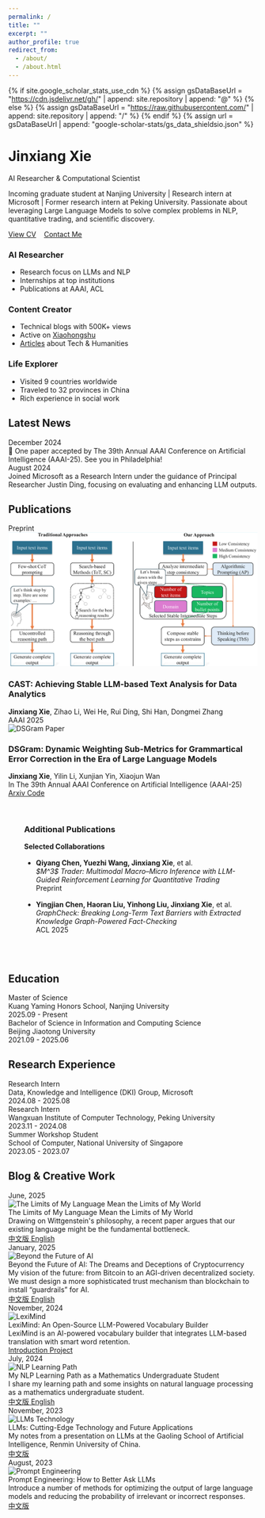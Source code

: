 ```yaml
---
permalink: /
title: ""
excerpt: ""
author_profile: true
redirect_from: 
  - /about/
  - /about.html
---
```


<link rel="stylesheet" href="https://cdnjs.cloudflare.com/ajax/libs/font-awesome/6.0.0/css/all.min.css">
<link href="https://fonts.googleapis.com/css2?family=Inter:wght@300;400;500;600;700;800&family=JetBrains+Mono:ital,wght@0,300;0,400;0,500;0,600;0,700;0,800;1,300;1,400;1,500;1,600;1,700;1,800&display=swap" rel="stylesheet">
<style>
  :root {
    /* 高端配色方案 */
    --primary-dark: #0a0e27;
    --primary-blue: #1e3a8a;
    --accent-blue: #3b82f6;
    --accent-emerald: #10b981;
    --accent-gold: #f59e0b;
    --text-primary: #0f172a;
    --text-secondary: #475569;
    --text-tertiary: #64748b;
    --bg-primary: #ffffff;
    --bg-secondary: #f8fafc;
    --bg-tertiary: #f1f5f9;
    --border-primary: #e2e8f0;
    --border-secondary: #cbd5e1;
    --shadow-sm: 0 1px 2px 0 rgba(0, 0, 0, 0.05);
    --shadow-md: 0 4px 6px -1px rgba(0, 0, 0, 0.1), 0 2px 4px -1px rgba(0, 0, 0, 0.06);
    --shadow-lg: 0 10px 15px -3px rgba(0, 0, 0, 0.1), 0 4px 6px -2px rgba(0, 0, 0, 0.05);
    --shadow-xl: 0 20px 25px -5px rgba(0, 0, 0, 0.1), 0 10px 10px -5px rgba(0, 0, 0, 0.04);
    --gradient-primary: linear-gradient(135deg, #667eea 0%, #764ba2 100%);
    --gradient-secondary: linear-gradient(135deg, #f093fb 0%, #f5576c 100%);
    --gradient-accent: linear-gradient(135deg, #4facfe 0%, #00f2fe 100%);
    --gradient-emerald: linear-gradient(135deg, #10b981 0%, #059669 100%);
    --gradient-gold: linear-gradient(135deg, #f59e0b 0%, #d97706 100%);
    --border-radius: 16px;
    --transition: all 0.3s cubic-bezier(0.4, 0, 0.2, 1);
  }

  * {
    box-sizing: border-box;
  }

  body {
    font-family: 'Inter', -apple-system, BlinkMacSystemFont, 'Segoe UI', Roboto, sans-serif;
    line-height: 1.6;
    color: var(--text-primary);
    background: var(--bg-primary);
    margin: 0;
    padding: 0;
    -webkit-font-smoothing: antialiased;
    -moz-osx-font-smoothing: grayscale;
  }

  /* 全局样式重置和优化 */
  .page__inner-wrap {
    max-width: 1200px;
    margin: 0 auto;
    padding: 0 2rem;
  }

  /* 优雅的排版 */
  h1, h2, h3, h4, h5, h6 {
    font-weight: 600;
    line-height: 1.2;
    margin-bottom: 1rem;
    color: var(--text-primary);
  }

  h1 {
    font-size: 2.5rem;
    font-weight: 700;
  }

  h2 {
    font-size: 2rem;
    font-weight: 600;
  }

  h3 {
    font-size: 1.5rem;
    font-weight: 600;
  }

  /* 改进的链接样式 */
  a {
    color: var(--accent-blue);
    text-decoration: none;
    transition: var(--transition);
    position: relative;
  }

  a:hover {
    color: var(--primary-blue);
  }

  .link-accent {
    color: var(--accent-blue);
    font-weight: 500;
    position: relative;
    text-decoration: none;
    padding-bottom: 2px;
  }

  .link-accent::after {
    content: '';
    position: absolute;
    bottom: 0;
    left: 0;
    width: 0;
    height: 2px;
    background: var(--gradient-accent);
    transition: width 0.3s ease;
  }

  .link-accent:hover::after {
    width: 100%;
  }

  /* 高端标题设计 */
  .section-title {
    font-size: 2.5rem;
    font-weight: 700;
    color: var(--text-primary);
    margin-bottom: 3rem;
    text-align: center;
    position: relative;
    padding-bottom: 1rem;
  }

  .section-title::after {
    content: '';
    position: absolute;
    bottom: 0;
    left: 50%;
    transform: translateX(-50%);
    width: 60px;
    height: 4px;
    background: var(--gradient-primary);
    border-radius: 2px;
  }

  .section-title.left {
    text-align: left;
  }

  .section-title.left::after {
    left: 0;
    transform: none;
  }

  /* 个人信息区域 */
  .hero-section {
    background: linear-gradient(135deg, var(--bg-secondary) 0%, var(--bg-primary) 100%);
    border-radius: var(--border-radius);
    padding: 3rem;
    margin-bottom: 4rem;
    border: 1px solid var(--border-primary);
    position: relative;
    overflow: hidden;
  }

  .hero-section::before {
    content: '';
    position: absolute;
    top: 0;
    left: 0;
    right: 0;
    height: 1px;
    background: var(--gradient-primary);
  }

  .hero-content {
    position: relative;
    z-index: 1;
  }

  .hero-title {
    font-size: 3rem;
    font-weight: 800;
    color: var(--text-primary);
    margin-bottom: 1rem;
    line-height: 1.2;
  }

  .hero-subtitle {
    font-size: 1.5rem;
    color: var(--text-secondary);
    margin-bottom: 2rem;
    font-weight: 400;
  }

  .hero-description {
    font-size: 1.125rem;
    color: var(--text-secondary);
    line-height: 1.7;
    margin-bottom: 2rem;
    max-width: 800px;
  }

  .accent-text {
    color: var(--accent-blue);
    font-weight: 600;
  }

  .primary-gradient-text {
    background: var(--gradient-primary);
    -webkit-background-clip: text;
    -webkit-text-fill-color: transparent;
    background-clip: text;
    font-weight: 600;
  }

  /* 高亮块设计 */
  .highlight-blocks {
    display: grid;
    grid-template-columns: repeat(auto-fit, minmax(300px, 1fr));
    gap: 2rem;
    margin: 3rem 0;
  }

  .highlight-block {
    background: var(--bg-primary);
    border: 1px solid var(--border-primary);
    border-radius: var(--border-radius);
    padding: 2rem;
    box-shadow: var(--shadow-sm);
    transition: var(--transition);
    position: relative;
    overflow: hidden;
  }

  .highlight-block::before {
    content: '';
    position: absolute;
    top: 0;
    left: 0;
    width: 100%;
    height: 3px;
    background: var(--gradient-primary);
    transform: scaleX(0);
    transition: transform 0.3s ease;
  }

  .highlight-block:hover {
    transform: translateY(-4px);
    box-shadow: var(--shadow-lg);
    border-color: var(--accent-blue);
  }

  .highlight-block:hover::before {
    transform: scaleX(1);
  }

  .highlight-block h3 {
    font-size: 1.25rem;
    font-weight: 600;
    color: var(--text-primary);
    margin-bottom: 1rem;
    display: flex;
    align-items: center;
    gap: 0.5rem;
  }

  .highlight-block h3 i {
    color: var(--accent-blue);
    font-size: 1.2rem;
  }

  .highlight-block ul {
    list-style: none;
    padding: 0;
    margin: 0;
  }

  .highlight-block li {
    color: var(--text-secondary);
    margin-bottom: 0.5rem;
    padding-left: 1.5rem;
    position: relative;
  }

  .highlight-block li::before {
    content: '▸';
    position: absolute;
    left: 0;
    color: var(--accent-blue);
    font-weight: 600;
  }

  /* 新闻时间线 */
  .news-timeline {
    position: relative;
    padding-left: 2rem;
  }

  .news-timeline::before {
    content: '';
    position: absolute;
    left: 0;
    top: 0;
    bottom: 0;
    width: 2px;
    background: var(--border-secondary);
  }

  .news-item {
    position: relative;
    margin-bottom: 2rem;
    padding-left: 2rem;
  }

  .news-item::before {
    content: '';
    position: absolute;
    left: -2.5rem;
    top: 0.5rem;
    width: 12px;
    height: 12px;
    border-radius: 50%;
    background: var(--accent-blue);
    border: 3px solid var(--bg-primary);
    box-shadow: 0 0 0 3px var(--border-secondary);
  }

  .news-date {
    font-size: 0.875rem;
    color: var(--text-tertiary);
    font-weight: 500;
    margin-bottom: 0.5rem;
  }

  .news-content {
    color: var(--text-secondary);
    line-height: 1.6;
  }

  /* 教育经历样式 */
  .education-item {
    background: var(--bg-primary);
    border: 1px solid var(--border-primary);
    border-radius: var(--border-radius);
    padding: 1.5rem;
    margin-bottom: 1rem;
    transition: var(--transition);
  }

  .education-item:hover {
    border-color: var(--accent-blue);
    box-shadow: var(--shadow-md);
  }

  .education-degree {
    font-size: 1.125rem;
    font-weight: 600;
    color: var(--text-primary);
    margin-bottom: 0.5rem;
  }

  .education-school {
    color: var(--text-secondary);
    font-size: 1rem;
    margin-bottom: 0.25rem;
  }

  .education-date {
    color: var(--text-tertiary);
    font-size: 0.875rem;
  }

  /* 实习经历样式 */
  .internship-item {
    background: var(--bg-primary);
    border: 1px solid var(--border-primary);
    border-radius: var(--border-radius);
    padding: 1.5rem;
    margin-bottom: 1rem;
    transition: var(--transition);
    border-left: 4px solid var(--accent-gold);
  }

  .internship-item:hover {
    border-color: var(--accent-gold);
    box-shadow: var(--shadow-md);
  }

  .internship-position {
    font-size: 1.125rem;
    font-weight: 600;
    color: var(--text-primary);
    margin-bottom: 0.5rem;
  }

  .internship-company {
    color: var(--text-secondary);
    font-size: 1rem;
    margin-bottom: 0.25rem;
  }

  .internship-date {
    color: var(--text-tertiary);
    font-size: 0.875rem;
  }

  /* 按钮样式 */
  .btn-primary {
    display: inline-flex;
    align-items: center;
    gap: 0.5rem;
    padding: 0.75rem 1.5rem;
    background: var(--gradient-primary);
    color: white;
    text-decoration: none;
    border-radius: 25px;
    font-weight: 500;
    font-size: 0.875rem;
    transition: var(--transition);
    box-shadow: var(--shadow-md);
    border: 1px solid rgba(255, 255, 255, 0.2);
  }

  .btn-primary:hover {
    transform: translateY(-2px);
    box-shadow: var(--shadow-lg);
    color: white;
    text-decoration: none;
  }

  .btn-secondary {
    background: var(--bg-secondary);
    color: var(--text-primary);
    border: 1px solid var(--border-primary);
    box-shadow: none;
  }

  .btn-secondary:hover {
    background: var(--bg-tertiary);
    border-color: var(--accent-blue);
  }

  /* 高端动画效果 */
  @keyframes fadeInUp {
    from {
      opacity: 0;
      transform: translateY(30px);
    }
    to {
      opacity: 1;
      transform: translateY(0);
    }
  }

  @keyframes slideInLeft {
    from {
      opacity: 0;
      transform: translateX(-50px);
    }
    to {
      opacity: 1;
      transform: translateX(0);
    }
  }

  @keyframes slideInRight {
    from {
      opacity: 0;
      transform: translateX(50px);
    }
    to {
      opacity: 1;
      transform: translateX(0);
    }
  }

  @keyframes pulse {
    0%, 100% {
      transform: scale(1);
    }
    50% {
      transform: scale(1.05);
    }
  }

  @keyframes shimmer {
    0% {
      background-position: -1000px 0;
    }
    100% {
      background-position: 1000px 0;
    }
  }

  /* 应用动画 */
  .hero-section {
    animation: fadeInUp 0.8s ease-out;
  }

  .highlight-block {
    animation: fadeInUp 0.8s ease-out;
    animation-fill-mode: both;
  }

  .highlight-block:nth-child(1) {
    animation-delay: 0.2s;
  }

  .highlight-block:nth-child(2) {
    animation-delay: 0.4s;
  }

  .highlight-block:nth-child(3) {
    animation-delay: 0.6s;
  }

  .publication-box {
    animation: fadeInUp 0.8s ease-out;
    animation-fill-mode: both;
  }

  .publication-box:nth-child(1) {
    animation-delay: 0.2s;
  }

  .publication-box:nth-child(2) {
    animation-delay: 0.4s;
  }

  .blog-card {
    animation: fadeInUp 0.8s ease-out;
    animation-fill-mode: both;
  }

  .blog-card:nth-child(1) {
    animation-delay: 0.2s;
  }

  .blog-card:nth-child(2) {
    animation-delay: 0.4s;
  }

  .blog-card:nth-child(3) {
    animation-delay: 0.6s;
  }

  /* 高光效果 */
  .shimmer {
    background: linear-gradient(90deg, transparent, rgba(255, 255, 255, 0.4), transparent);
    background-size: 1000px 100%;
    animation: shimmer 2s infinite;
  }

  /* 悬浮效果增强 */
  .premium-card:hover,
  .blog-card:hover,
  .publication-box:hover,
  .highlight-block:hover {
    transform: translateY(-8px) scale(1.02);
  }

  /* 滚动显示动画 */
  .scroll-reveal {
    opacity: 0;
    transform: translateY(50px);
    transition: all 0.8s cubic-bezier(0.4, 0, 0.2, 1);
  }

  .scroll-reveal.active {
    opacity: 1;
    transform: translateY(0);
  }

  /* 高端渐变文字效果 */
  .gradient-text {
    background: linear-gradient(135deg, var(--accent-blue), var(--accent-emerald));
    -webkit-background-clip: text;
    -webkit-text-fill-color: transparent;
    background-clip: text;
    font-weight: 600;
  }

  .gradient-text-gold {
    background: var(--gradient-gold);
    -webkit-background-clip: text;
    -webkit-text-fill-color: transparent;
    background-clip: text;
    font-weight: 600;
  }

  /* 玻璃态效果 */
  .glass-effect {
    background: rgba(255, 255, 255, 0.1);
    backdrop-filter: blur(10px);
    border: 1px solid rgba(255, 255, 255, 0.2);
    box-shadow: 0 8px 32px 0 rgba(31, 38, 135, 0.37);
  }

  /* 加载动画 */
  .loading-skeleton {
    background: linear-gradient(90deg, #f0f0f0 25%, #e0e0e0 50%, #f0f0f0 75%);
    background-size: 200% 100%;
    animation: shimmer 1.5s infinite;
  }

  /* 打字机效果 */
  .typewriter {
    overflow: hidden;
    border-right: .15em solid var(--accent-blue);
    white-space: nowrap;
    animation: typing 3.5s steps(40, end), blink-caret .75s step-end infinite;
  }

  @keyframes typing {
    from { width: 0 }
    to { width: 100% }
  }

  @keyframes blink-caret {
    from, to { border-color: transparent }
    50% { border-color: var(--accent-blue); }
  }

  /* 3D 卡片效果 */
  .card-3d {
    transform-style: preserve-3d;
    transition: transform 0.6s;
  }

  .card-3d:hover {
    transform: rotateY(5deg) rotateX(5deg);
  }

  /* 移动端深度优化 */
  @media (max-width: 768px) {
    .hero-title {
      font-size: 2rem;
      line-height: 1.2;
    }
    
    .hero-subtitle {
      font-size: 1.2rem;
      line-height: 1.4;
    }
    
    .hero-description {
      font-size: 1rem;
      line-height: 1.6;
    }
    
    .section-title {
      font-size: 2rem;
      margin-bottom: 2rem;
    }
    
    .highlight-blocks {
      grid-template-columns: 1fr;
      gap: 1.5rem;
      margin: 2rem 0;
    }
    
    .publication-box,
    .education-item,
    .internship-item {
      margin-bottom: 1.5rem;
    }
    
    .publication-box {
      flex-direction: column;
      padding: 1rem;
    }
    
    .publication-image {
      width: 100%;
      height: 200px;
      margin: 0 0 1rem 0;
    }
    
    .publication-content {
      padding: 0 1rem;
    }
    
    .publication-title {
      font-size: 1.25rem;
    }
    
    .publication-authors {
      font-size: 0.9rem;
    }
    
    .publication-venue {
      font-size: 0.85rem;
    }
    
    .publication-links {
      flex-direction: column;
      gap: 0.5rem;
    }
    
    .publication-link {
      justify-content: center;
      text-align: center;
    }
    
    .blog-grid {
      grid-template-columns: 1fr;
      gap: 1.5rem;
      margin: 2rem 0;
    }
    
    .blog-card {
      margin-bottom: 1.5rem;
    }
    
    .blog-card-image {
      height: 180px;
    }
    
    .blog-card-content {
      height: auto;
      padding: 1.5rem;
    }
    
    .blog-title {
      font-size: 1.1rem;
    }
    
    .blog-description {
      font-size: 0.9rem;
    }
    
    .blog-links {
      flex-direction: column;
      gap: 0.5rem;
    }
    
    .btn-primary {
      width: 100%;
      justify-content: center;
      padding: 0.875rem 1.5rem;
    }
    
    .news-timeline {
      padding-left: 1.5rem;
    }
    
    .news-item {
      padding-left: 1.5rem;
      margin-bottom: 1.5rem;
    }
    
    .news-item::before {
      left: -2rem;
      width: 10px;
      height: 10px;
    }
    
    .page__inner-wrap {
      padding: 0 1rem;
    }
    
    .hero-section {
      padding: 2rem 1.5rem;
      margin-bottom: 3rem;
    }
    
    .education-item,
    .internship-item {
      padding: 1.25rem;
    }
    
    .education-degree,
    .internship-position {
      font-size: 1rem;
    }
    
    .education-school,
    .internship-company {
      font-size: 0.9rem;
    }
    
    .education-date,
    .internship-date {
      font-size: 0.8rem;
    }
  }

  /* 平板端优化 */
  @media (min-width: 769px) and (max-width: 1024px) {
    .hero-title {
      font-size: 2.5rem;
    }
    
    .hero-subtitle {
      font-size: 1.4rem;
    }
    
    .section-title {
      font-size: 2.2rem;
    }
    
    .highlight-blocks {
      grid-template-columns: repeat(2, 1fr);
      gap: 1.5rem;
    }
    
    .publication-image {
      width: 260px;
      height: 180px;
    }
    
    .blog-grid {
      grid-template-columns: repeat(2, 1fr);
      gap: 1.5rem;
    }
    
    .page__inner-wrap {
      padding: 0 1.5rem;
    }
  }

  /* 大屏幕优化 */
  @media (min-width: 1025px) {
    .hero-title {
      font-size: 3.5rem;
    }
    
    .hero-subtitle {
      font-size: 1.6rem;
    }
    
    .hero-description {
      font-size: 1.25rem;
    }
    
    .section-title {
      font-size: 2.8rem;
    }
    
    .highlight-blocks {
      grid-template-columns: repeat(3, 1fr);
      gap: 2rem;
    }
    
    .blog-grid {
      grid-template-columns: repeat(3, 1fr);
      gap: 2rem;
    }
    
    .page__inner-wrap {
      padding: 0 3rem;
    }
  }
/* 高端卡片设计 */
.premium-card {
  background: var(--bg-primary);
  border-radius: var(--border-radius);
  border: 1px solid var(--border-primary);
  box-shadow: var(--shadow-sm);
  transition: var(--transition);
  overflow: hidden;
  position: relative;
}

.premium-card::before {
  content: '';
  position: absolute;
  top: 0;
  left: 0;
  right: 0;
  height: 1px;
  background: var(--gradient-primary);
  opacity: 0;
  transition: opacity 0.3s ease;
}

.premium-card:hover {
  transform: translateY(-4px);
  box-shadow: var(--shadow-xl);
  border-color: var(--accent-blue);
}

.premium-card:hover::before {
  opacity: 1;
}

/* 确保网格布局正确显示 */
.blog-grid {
  display: grid !important;
  grid-template-columns: repeat(auto-fit, minmax(320px, 1fr)) !important;
  gap: 2rem !important;
  margin: 3rem 0 !important;
}

.blog-card {
  background: var(--bg-primary) !important;
  border-radius: var(--border-radius) !important;
  border: 1px solid var(--border-primary) !important;
  overflow: hidden !important;
  box-shadow: var(--shadow-md) !important;
  transition: var(--transition) !important;
  position: relative;
}

.blog-card::before {
  content: '';
  position: absolute;
  top: 0;
  left: 0;
  right: 0;
  height: 3px;
  background: var(--gradient-secondary);
  transform: scaleX(0);
  transition: transform 0.3s ease;
}

.blog-card:hover {
  transform: translateY(-8px) !important;
  box-shadow: var(--shadow-xl) !important;
  border-color: var(--accent-blue) !important;
}

.blog-card:hover::before {
  transform: scaleX(1);
}

.blog-card-image {
  position: relative !important;
  width: 100% !important;
  height: 220px !important;
  overflow: hidden !important;
  background: var(--bg-secondary);
}

.blog-card-image img {
  width: 100% !important;
  height: 100% !important;
  object-fit: cover !important;
  transition: transform 0.5s cubic-bezier(0.4, 0, 0.2, 1) !important;
}

.blog-card:hover .blog-card-image img {
  transform: scale(1.05);
}

.blog-badge {
  position: absolute !important;
  top: 16px !important;
  left: 16px !important;
  background: var(--gradient-primary) !important;
  color: white !important;
  padding: 0.5em 1em !important;
  border-radius: 20px !important;
  font-size: 0.75em !important;
  font-weight: 600 !important;
  box-shadow: var(--shadow-lg) !important;
  z-index: 10 !important;
  backdrop-filter: blur(10px);
  border: 1px solid rgba(255, 255, 255, 0.2);
}

.blog-card-content {
  padding: 1.5rem !important;
  display: flex !important;
  flex-direction: column !important;
  height: calc(100% - 220px);
}

.blog-title {
  font-size: 1.125rem !important;
  font-weight: 600 !important;
  color: var(--text-primary) !important;
  margin-bottom: 0.75rem !important;
  line-height: 1.4 !important;
  flex-grow: 0;
}

.blog-description {
  font-size: 0.875rem !important;
  color: var(--text-secondary) !important;
  line-height: 1.6 !important;
  margin-bottom: 1rem !important;
  flex-grow: 1;
}

.blog-links {
  display: flex !important;
  gap: 0.75rem !important;
  flex-wrap: wrap !important;
  align-items: center !important;
  margin-top: auto;
}

.blog-link {
  display: inline-flex !important;
  align-items: center !important;
  gap: 0.4rem !important;
  padding: 0.5em 1em !important;
  background: var(--gradient-primary) !important;
  color: white !important;
  text-decoration: none !important;
  border-radius: 20px !important;
  font-size: 0.8rem !important;
  font-weight: 500 !important;
  transition: var(--transition) !important;
  box-shadow: var(--shadow-md) !important;
  border: 1px solid rgba(255, 255, 255, 0.2);
}

.blog-link:hover {
  transform: translateY(-2px) !important;
  box-shadow: var(--shadow-lg) !important;
  color: white !important;
  text-decoration: none !important;
}

.blog-link.secondary {
  background: var(--bg-secondary) !important;
  color: var(--text-primary) !important;
  border: 1px solid var(--border-primary) !important;
  box-shadow: none !important;
}

.blog-link.secondary:hover {
  background: var(--bg-tertiary) !important;
  border-color: var(--accent-blue) !important;
}

/* 响应式设计 */
@media (max-width: 768px) {
  .blog-grid {
    grid-template-columns: 1fr !important;
    gap: 1.5rem !important;
  }
  
  .blog-card-image {
    height: 200px !important;
  }
  
  .blog-card-content {
    height: calc(100% - 200px);
  }
  
  .page__inner-wrap {
    padding: 0 1rem;
  }
}

@media (min-width: 769px) and (max-width: 1024px) {
  .blog-grid {
    grid-template-columns: repeat(2, 1fr) !important;
    gap: 1.5rem !important;
  }
  
  .publication-image {
    width: 260px !important;
    height: 180px !important;
  }
}

@media (min-width: 1025px) {
  .blog-grid {
    grid-template-columns: repeat(3, 1fr) !important;
  }
}

/* Publications统一设计风格 - 高端学术风格 */
.publication-box {
  display: flex !important;
  background: var(--bg-primary) !important;
  border-radius: var(--border-radius) !important;
  border: 1px solid var(--border-primary) !important;
  overflow: hidden !important;
  box-shadow: var(--shadow-md) !important;
  transition: var(--transition) !important;
  margin: 2rem 0 !important;
  align-items: stretch !important;
  position: relative;
}

.publication-box::before {
  content: '';
  position: absolute;
  top: 0;
  left: 0;
  width: 4px;
  height: 100%;
  background: var(--gradient-emerald);
  transform: scaleY(0);
  transition: transform 0.3s ease;
}

.publication-box:hover {
  transform: translateY(-4px) !important;
  box-shadow: var(--shadow-xl) !important;
  border-color: var(--accent-emerald) !important;
}

.publication-box:hover::before {
  transform: scaleY(1);
}

.publication-image {
  position: relative !important;
  width: 300px !important;
  height: 200px !important;
  flex-shrink: 0 !important;
  overflow: hidden !important;
  background: var(--bg-secondary) !important;
  margin: 1rem !important;
  border-radius: 12px !important;
  box-shadow: inset 0 2px 8px rgba(0, 0, 0, 0.1) !important;
}

.publication-image img {
  width: 100% !important;
  height: 100% !important;
  object-fit: cover !important;
  transition: transform 0.5s cubic-bezier(0.4, 0, 0.2, 1) !important;
}

.publication-image:hover img {
  transform: scale(1.05) !important;
}

.publication-badge {
  position: absolute !important;
  top: 16px !important;
  left: 16px !important;
  background: var(--gradient-emerald) !important;
  color: white !important;
  padding: 0.5em 1em !important;
  border-radius: 20px !important;
  font-size: 0.75em !important;
  font-weight: 600 !important;
  box-shadow: var(--shadow-lg) !important;
  z-index: 10 !important;
  backdrop-filter: blur(10px);
  border: 1px solid rgba(255, 255, 255, 0.2);
}

.publication-content {
  flex: 1 !important;
  padding: 2rem 1.5rem 2rem 0 !important;
  display: flex !important;
  flex-direction: column !important;
  gap: 1rem !important;
  justify-content: center;
}

.publication-title {
  font-size: 1.375rem !important;
  font-weight: 600 !important;
  color: var(--text-primary) !important;
  margin: 0 !important;
  line-height: 1.3 !important;
}

.publication-authors {
  font-size: 1rem !important;
  color: var(--text-secondary) !important;
  line-height: 1.5 !important;
  font-weight: 400 !important;
}

.publication-authors strong {
  color: var(--text-primary) !important;
  font-weight: 600 !important;
}

.publication-venue {
  font-size: 0.95rem !important;
  color: var(--text-tertiary) !important;
  font-style: italic !important;
  font-weight: 400 !important;
}

.publication-links {
  display: flex !important;
  gap: 1rem !important;
  flex-wrap: wrap !important;
  margin-top: 1rem !important;
}

.publication-link {
  display: inline-flex !important;
  align-items: center !important;
  gap: 0.5rem !important;
  padding: 0.6em 1.2em !important;
  background: var(--gradient-emerald) !important;
  color: white !important;
  text-decoration: none !important;
  border-radius: 20px !important;
  font-size: 0.875rem !important;
  font-weight: 500 !important;
  transition: var(--transition) !important;
  box-shadow: var(--shadow-md) !important;
  border: 1px solid rgba(255, 255, 255, 0.2);
}

.publication-link:hover {
  transform: translateY(-2px) !important;
  box-shadow: var(--shadow-lg) !important;
  color: white !important;
  text-decoration: none !important;
}

.publication-link.secondary {
  background: var(--bg-secondary) !important;
  color: var(--text-primary) !important;
  border: 1px solid var(--border-primary) !important;
  box-shadow: none !important;
}

.publication-link.secondary:hover {
  background: var(--bg-tertiary) !important;
  border-color: var(--accent-emerald) !important;
}

.publication-link i {
  font-size: 0.9em !important;
}

/* 响应式设计 - Publications */
@media (max-width: 768px) {
  .publication-box {
    flex-direction: column !important;
    margin: 1.5rem 0 !important;
  }
  
  .publication-image {
    width: 100% !important;
    height: 180px !important;
    margin: 1rem !important;
    margin-bottom: 0 !important;
  }
  
  .publication-content {
    padding: 1.5rem !important;
    gap: 0.8rem !important;
  }
  
  .publication-title {
    font-size: 1.25rem !important;
  }
  
  .publication-authors,
  .publication-venue {
    font-size: 0.95rem !important;
  }
  
  .publication-links {
    gap: 0.75rem !important;
  }
}

@media (min-width: 769px) and (max-width: 1024px) {
  .publication-image {
    width: 260px !important;
    height: 180px !important;
    margin: 1rem !important;
  }
  
  .publication-content {
    padding: 1.5rem 1rem !important;
  }
  
  .publication-title {
    font-size: 1.25rem !important;
  }
}

@media (min-width: 1025px) {
  .blog-grid {
    grid-template-columns: repeat(auto-fit, minmax(350px, 1fr)) !important;
  }
}
</style>

{% if site.google_scholar_stats_use_cdn %}
{% assign gsDataBaseUrl = "https://cdn.jsdelivr.net/gh/" | append: site.repository | append: "@" %}
{% else %}
{% assign gsDataBaseUrl = "https://raw.githubusercontent.com/" | append: site.repository | append: "/" %}
{% endif %}
{% assign url = gsDataBaseUrl | append: "google-scholar-stats/gs_data_shieldsio.json" %}

<!-- Hero Section -->
<div class="hero-section">
  <div class="hero-content">
    <h1 class="hero-title">Jinxiang Xie</h1>
    <p class="hero-subtitle">AI Researcher & Computational Scientist</p>
    <p class="hero-description">
      Incoming graduate student at <span class="accent-text">Nanjing University</span> | Research intern at <span class="accent-text">Microsoft</span> | 
      Former research intern at <span class="accent-text">Peking University</span>. Passionate about leveraging 
      <span class="primary-gradient-text">Large Language Models</span> to solve complex problems in NLP, quantitative trading, and scientific discovery.
    </p>
    <div style="display: flex; gap: 1rem; flex-wrap: wrap;">
      <a href="assets/Jinxiang's CV.pdf" class="btn-primary">
        <i class="fas fa-file-pdf"></i>
        View CV
      </a>
      <a href="mailto:jxTse@outlook.com" class="btn-primary btn-secondary">
        <i class="fas fa-envelope"></i>
        Contact Me
      </a>
    </div>
  </div>
</div>

<!-- Expertise Highlights -->
<div class="highlight-blocks">
  <div class="highlight-block">
    <h3><i class="fas fa-microscope"></i> AI Researcher</h3>
    <ul>
      <li>Research focus on <span class="accent-text">LLMs and NLP</span></li>
      <li>Internships at <span class="primary-gradient-text">top institutions</span></li>
      <li>Publications at <span class="accent-text">AAAI</span>, <span class="accent-text">ACL</span></li>
    </ul>
  </div>
  
  <div class="highlight-block">
    <h3><i class="fas fa-pen-fancy"></i> Content Creator</h3>
    <ul>
      <li>Technical blogs with <span class="accent-text">500K+ views</span></li>
      <li>Active on <a href="https://www.xiaohongshu.com/user/profile/60c47bae000000000100b07e" class="link-accent">Xiaohongshu</a></li>
      <li><a href="https://mp.weixin.qq.com/s/5wn3NvB2FBpJD1jK0L4qbQ" class="link-accent">Articles</a> about <span class="primary-gradient-text">Tech & Humanities</span></li>
    </ul>
  </div>
  
  <div class="highlight-block">
    <h3><i class="fas fa-globe-asia"></i> Life Explorer</h3>
    <ul>
      <li>Visited <span class="accent-text">9 countries</span> worldwide</li>
      <li>Traveled to <span class="accent-text">32 provinces</span> in China</li>
      <li>Rich experience in <span class="primary-gradient-text">social work</span></li>
    </ul>
  </div>
</div>

<!-- News Section -->
<h2 class="section-title">Latest News</h2>
<div class="news-timeline">
  <div class="news-item">
    <div class="news-date">December 2024</div>
    <div class="news-content">
      🎉 One paper accepted by The 39th Annual AAAI Conference on Artificial Intelligence (AAAI-25). See you in Philadelphia!
    </div>
  </div>
  <div class="news-item">
    <div class="news-date">August 2024</div>
    <div class="news-content">
      Joined Microsoft as a Research Intern under the guidance of Principal Researcher Justin Ding, focusing on evaluating and enhancing LLM outputs.
    </div>
  </div>
</div>

<!-- Publications Section -->
<h2 class="section-title">Publications</h2> 

<div class="publication-box">
  <div class="publication-image">
    <div class="publication-badge">Preprint</div>
    <img src="images/Example_page-0002.png" alt="CAST Paper">
  </div>
  <div class="publication-content">
    <h3 class="publication-title">CAST: Achieving Stable LLM-based Text Analysis for Data Analytics</h3>
    <div class="publication-authors">
      <strong>Jinxiang Xie</strong>, Zihao Li, Wei He, Rui Ding, Shi Han, Dongmei Zhang
    </div>
    <!-- <div class="publication-venue">
      In The 39th Annual AAAI Conference on Artificial Intelligence (AAAI-25)
    </div>
    <div class="publication-links">
      <a href="https://arxiv.org/abs/2412.12832" class="publication-link">
        <i class="fas fa-file-pdf"></i> Arxiv
      </a>
      <a href="https://github.com/jxtse/GEC-Metrics-DSGram" class="publication-link">
        <i class="fab fa-github"></i> Code
      </a>
    </div> -->
  </div>
</div>

<div class="publication-box">
  <div class="publication-image">
    <div class="publication-badge">AAAI 2025</div>
    <img src="images/Example_page-0001.png" alt="DSGram Paper">
  </div>
  <div class="publication-content">
    <h3 class="publication-title">DSGram: Dynamic Weighting Sub-Metrics for Grammartical Error Correction in the Era of Large Language Models</h3>
    <div class="publication-authors">
      <strong>Jinxiang Xie</strong>, Yilin Li, Xunjian Yin, Xiaojun Wan
    </div>
    <div class="publication-venue">
      In The 39th Annual AAAI Conference on Artificial Intelligence (AAAI-25)
    </div>
    <div class="publication-links">
      <a href="https://arxiv.org/abs/2412.12832" class="publication-link">
        <i class="fas fa-file-pdf"></i> Arxiv
      </a>
      <a href="https://github.com/jxtse/GEC-Metrics-DSGram" class="publication-link">
        <i class="fab fa-github"></i> Code
      </a>
    </div>
  </div>
</div>

<!-- Additional Publications -->
<div class="publication-box">
  <div class="publication-content" style="padding: 2rem;">
    <h3 class="publication-title">Additional Publications</h3>
    <div class="publication-authors">
      <strong>Selected Collaborations</strong>
    </div>
    <ul style="margin-top: 1rem; padding-left: 1.5rem;">
      <li style="margin-bottom: 1rem;">
        <strong>Qiyang Chen, Yuezhi Wang, Jinxiang Xie</strong>, et al. <br>
        <em>$M^3$ Trader: Multimodal Macro–Micro Inference with LLM-Guided Reinforcement Learning for Quantitative Trading</em><br>
        <span class="publication-venue">Preprint</span>
      </li>
      <li style="margin-bottom: 1rem;">
        <strong>Yingjian Chen, Haoran Liu, Yinhong Liu, Jinxiang Xie</strong>, et al. <br>
        <em>GraphCheck: Breaking Long-Term Text Barriers with Extracted Knowledge Graph-Powered Fact-Checking</em><br>
        <span class="publication-venue">ACL 2025</span>
      </li>
    </ul>
  </div>
</div>

<!-- Education Section -->
<h2 class="section-title">Education</h2>
<div class="education-item">
  <div class="education-degree">Master of Science</div>
  <div class="education-school">Kuang Yaming Honors School, Nanjing University</div>
  <div class="education-date">2025.09 - Present</div>
</div>
<div class="education-item">
  <div class="education-degree">Bachelor of Science in Information and Computing Science</div>
  <div class="education-school">Beijing Jiaotong University</div>
  <div class="education-date">2021.09 - 2025.06</div>
</div>

<!-- Internships Section -->
<h2 class="section-title">Research Experience</h2>
<div class="internship-item">
  <div class="internship-position">Research Intern</div>
  <div class="internship-company">Data, Knowledge and Intelligence (DKI) Group, Microsoft</div>
  <div class="internship-date">2024.08 - 2025.08</div>
</div>
<div class="internship-item">
  <div class="internship-position">Research Intern</div>
  <div class="internship-company">Wangxuan Institute of Computer Technology, Peking University</div>
  <div class="internship-date">2023.11 - 2024.08</div>
</div>
<div class="internship-item">
  <div class="internship-position">Summer Workshop Student</div>
  <div class="internship-company">School of Computer, National University of Singapore</div>
  <div class="internship-date">2023.05 - 2023.07</div>
</div>

<!-- Blog Section -->
<h2 class="section-title">Blog & Creative Work</h2>

<div class="blog-grid">
<div class="blog-card">
    <div class="blog-card-image">
      <div class="blog-badge">June, 2025</div>
      <img src="images/pic06.jpg" alt="The Limits of My Language Mean the Limits of My World">
    </div>
    <div class="blog-card-content">
      <div class="blog-title">The Limits of My Language Mean the Limits of My World</div>
      <div class="blog-description">Drawing on Wittgenstein's philosophy, a recent paper argues that our existing language might be the fundamental bottleneck.</div>
      <div class="blog-links">
        <a href="https://www.xiaohongshu.com/discovery/item/683c300d000000000f03b1ca?source=webshare&xhsshare=pc_web&xsec_token=AB0PoaiA05YKKE_dU2SOcfxhEzDIPcLsNtqo4slfNuuXw=&xsec_source=pc_share" class="blog-link">
          <i class="fas fa-language"></i> 中文版
        </a>
        <a href="https://jxtse.medium.com/the-limits-of-my-language-are-the-limits-of-my-world-can-we-ever-truly-understand-ai-f7cc72327dac" class="blog-link">
          <i class="fas fa-globe"></i> English
        </a>
      </div>
    </div>
  </div>

  <div class="blog-card">
    <div class="blog-card-image">
      <div class="blog-badge">January, 2025</div>
      <img src="images/pic04.jpg" alt="Beyond the Future of AI">
    </div>
    <div class="blog-card-content">
      <div class="blog-title">Beyond the Future of AI: The Dreams and Deceptions of Cryptocurrency</div>
      <div class="blog-description">My vision of the future: from Bitcoin to an AGI-driven decentralized society. We must design a more sophisticated trust mechanism than blockchain to install “guardrails” for AI.</div>
      <div class="blog-links">
        <a href="https://mp.weixin.qq.com/s/luu2qEzPnYAuryJ9mYoJ6Q" class="blog-link">
          <i class="fas fa-language"></i> 中文版
        </a>
        <a href="https://jxtse.medium.com/beyond-the-future-of-ai-the-dreams-and-deceptions-of-cryptocurrency-5da8d4bbf69e" class="blog-link">
          <i class="fas fa-globe"></i> English
        </a>
      </div>
    </div>
  </div>

  <div class="blog-card">
    <div class="blog-card-image">
      <div class="blog-badge">November, 2024</div>
      <img src="images/pic05.jpg" alt="LexiMind">
    </div>
    <div class="blog-card-content">
      <div class="blog-title">LexiMind: An Open-Source LLM-Powered Vocabulary Builder</div>
      <div class="blog-description">LexiMind is an AI-powered vocabulary builder that integrates LLM-based translation with smart word retention.</div>
      <div class="blog-links">
        <a href="https://www.xiaohongshu.com/discovery/item/67a48f0d000000001800721c?source=webshare&xhsshare=pc_web&xsec_token=ABXUfGRE_zHTnXbEyaNmuelBHrgbyYI_AxjJL2AYctNxE=&xsec_source=pc_share" class="blog-link">
          <i class="fas fa-info-circle"></i> Introduction
        </a>
        <a href="https://github.com/jxtse/LexiMind" class="blog-link">
          <i class="fab fa-github"></i> Project
        </a>
      </div>
    </div>
  </div>

  <div class="blog-card">
    <div class="blog-card-image">
      <div class="blog-badge">July, 2024</div>
      <img src="images/pic02.jpg" alt="NLP Learning Path">
    </div>
    <div class="blog-card-content">
      <div class="blog-title">My NLP Learning Path as a Mathematics Undergraduate Student</div>
      <div class="blog-description">I share my learning path and some insights on natural language processing as a mathematics undergraduate student.</div>
      <div class="blog-links">
        <a href="https://www.xiaohongshu.com/discovery/item/668a35c8000000001e010600?source=webshare&xhsshare=pc_web&xsec_token=ABl3IEpctnnXxbjsYlUul3nTDdCUYhZP7SljcVPMl9I6s=&xsec_source=pc_share" class="blog-link">
          <i class="fas fa-language"></i> 中文版
        </a>
        <a href="https://www.linkedin.com/posts/jinxiang-xie_naturallanguageprocessing-nlp-learningpath-activity-7215638435393359872-dPr8?utm_source=social_share_send&utm_medium=member_desktop_web&rcm=ACoAAEmWk88Bhyvl-E41lfo1McNlpiC4YSsk7WQ" class="blog-link">
          <i class="fas fa-globe"></i> English
        </a>
      </div>
    </div>
  </div>

  <div class="blog-card">
    <div class="blog-card-image">
      <div class="blog-badge">November, 2023</div>
      <img src="images/pic03.jpg" alt="LLMs Technology">
    </div>
    <div class="blog-card-content">
      <div class="blog-title">LLMs: Cutting-Edge Technology and Future Applications</div>
      <div class="blog-description">My notes from a presentation on LLMs at the Gaoling School of Artificial Intelligence, Renmin University of China.</div>
      <div class="blog-links">
        <a href="https://mp.weixin.qq.com/s?__biz=Mzg5NzczMzM3MA==&mid=2247483926&idx=1&sn=c6dcaf93ec8d7ecaa760df4682589b21" class="blog-link">
          <i class="fas fa-language"></i> 中文版
        </a>
      </div>
    </div>
  </div>

  <div class="blog-card">
    <div class="blog-card-image">
      <div class="blog-badge">August, 2023</div>
      <img src="images/pic01.jpg" alt="Prompt Engineering">
    </div>
    <div class="blog-card-content">
      <div class="blog-title">Prompt Engineering: How to Better Ask LLMs</div>
      <div class="blog-description">Introduce a number of methods for optimizing the output of large language models and reducing the probability of irrelevant or incorrect responses.</div>
      <div class="blog-links">
        <a href="https://sspai.com/post/82322" class="blog-link">
          <i class="fas fa-language"></i> 中文版
        </a>
      </div>
    </div>
  </div>
</div>

<!-- 增强用户体验的JavaScript -->
<script>
  // 滚动显示动画
  function revealOnScroll() {
    const reveals = document.querySelectorAll('.scroll-reveal');
    
    reveals.forEach(element => {
      const windowHeight = window.innerHeight;
      const elementTop = element.getBoundingClientRect().top;
      const elementVisible = 150;
      
      if (elementTop < windowHeight - elementVisible) {
        element.classList.add('active');
      }
    });
  }

  // 平滑滚动
  document.querySelectorAll('a[href^="#"]').forEach(anchor => {
    anchor.addEventListener('click', function (e) {
      e.preventDefault();
      const target = document.querySelector(this.getAttribute('href'));
      if (target) {
        target.scrollIntoView({
          behavior: 'smooth',
          block: 'start'
        });
      }
    });
  });

  // 防抖函数
  function debounce(func, wait) {
    let timeout;
    return function executedFunction(...args) {
      const later = () => {
        clearTimeout(timeout);
        func(...args);
      };
      clearTimeout(timeout);
      timeout = setTimeout(later, wait);
    };
  }

  // 滚动事件监听
  window.addEventListener('scroll', debounce(revealOnScroll, 10));
  
  // 页面加载完成后初始化
  document.addEventListener('DOMContentLoaded', function() {
    revealOnScroll();
    
    // 为卡片添加3D效果
    const cards = document.querySelectorAll('.premium-card, .blog-card, .publication-box, .highlight-block');
    
    cards.forEach(card => {
      card.addEventListener('mousemove', function(e) {
        const rect = this.getBoundingClientRect();
        const x = e.clientX - rect.left;
        const y = e.clientY - rect.top;
        
        const centerX = rect.width / 2;
        const centerY = rect.height / 2;
        
        const rotateX = (y - centerY) / 10;
        const rotateY = (centerX - x) / 10;
        
        this.style.transform = `perspective(1000px) rotateX(${rotateX}deg) rotateY(${rotateY}deg) translateZ(10px)`;
      });
      
      card.addEventListener('mouseleave', function() {
        this.style.transform = 'perspective(1000px) rotateX(0) rotateY(0) translateZ(0)';
      });
    });
    
    // 添加链接点击反馈
    const links = document.querySelectorAll('a, .btn-primary, .blog-link, .publication-link');
    links.forEach(link => {
      link.addEventListener('click', function(e) {
        // 创建涟漪效果
        const ripple = document.createElement('span');
        const rect = this.getBoundingClientRect();
        const size = Math.max(rect.width, rect.height);
        const x = e.clientX - rect.left - size / 2;
        const y = e.clientY - rect.top - size / 2;
        
        ripple.style.width = ripple.style.height = size + 'px';
        ripple.style.left = x + 'px';
        ripple.style.top = y + 'px';
        ripple.classList.add('ripple');
        
        this.appendChild(ripple);
        
        setTimeout(() => {
          ripple.remove();
        }, 600);
      });
    });
    
    // 添加打字机效果到标题
    const heroTitle = document.querySelector('.hero-title');
    if (heroTitle) {
      const text = heroTitle.textContent;
      heroTitle.textContent = '';
      heroTitle.style.opacity = '1';
      
      let index = 0;
      function typeWriter() {
        if (index < text.length) {
          heroTitle.textContent += text.charAt(index);
          index++;
          setTimeout(typeWriter, 100);
        }
      }
      
      setTimeout(typeWriter, 500);
    }
    
    // 添加滚动进度条
    const progressBar = document.createElement('div');
    progressBar.style.cssText = `
      position: fixed;
      top: 0;
      left: 0;
      width: 0%;
      height: 3px;
      background: linear-gradient(90deg, var(--accent-blue), var(--accent-emerald));
      z-index: 9999;
      transition: width 0.3s ease;
    `;
    document.body.appendChild(progressBar);
    
    window.addEventListener('scroll', debounce(() => {
      const scrollTop = window.pageYOffset;
      const docHeight = document.body.scrollHeight - window.innerHeight;
      const scrollPercent = (scrollTop / docHeight) * 100;
      progressBar.style.width = scrollPercent + '%';
    }, 10));
  });

  // 添加键盘导航
  document.addEventListener('keydown', function(e) {
    if (e.key === 'Tab') {
      document.body.classList.add('keyboard-navigation');
    }
  });

  // 添加鼠标导航
  document.addEventListener('mousedown', function() {
    document.body.classList.remove('keyboard-navigation');
  });

  // 添加页面可见性API
  document.addEventListener('visibilitychange', function() {
    if (document.hidden) {
      document.title = '👋 Come back to Jinxiang\'s homepage';
    } else {
      document.title = 'Jinxiang Xie - AI Researcher';
    }
  });

  // 添加性能优化
  let ticking = false;
  function requestTick() {
    if (!ticking) {
      window.requestAnimationFrame(updateAnimations);
      ticking = true;
    }
  }

  function updateAnimations() {
    // 更新动画帧
    ticking = false;
  }

  window.addEventListener('scroll', requestTick);
  window.addEventListener('resize', requestTick);
</script>

<!-- 添加涟漪效果的CSS -->
<style>
  .ripple {
    position: absolute;
    border-radius: 50%;
    background: rgba(255, 255, 255, 0.6);
    transform: scale(0);
    animation: ripple-animation 0.6s linear;
    pointer-events: none;
  }

  @keyframes ripple-animation {
    to {
      transform: scale(4);
      opacity: 0;
    }
  }

  /* 键盘导航优化 */
  .keyboard-navigation *:focus {
    outline: 2px solid var(--accent-blue);
    outline-offset: 2px;
  }

  /* 加载动画 */
  .fade-in {
    animation: fadeIn 0.8s ease-out;
  }

  @keyframes fadeIn {
    from {
      opacity: 0;
      transform: translateY(20px);
    }
    to {
      opacity: 1;
      transform: translateY(0);
    }
  }
</style>